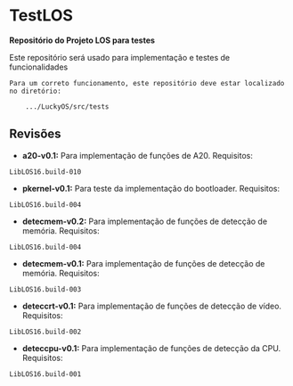 # TestLOS #
**Repositório do Projeto LOS para testes**

Este repositório será usado para implementação e testes de funcionalidades

```
Para um correto funcionamento, este repositório deve estar localizado no diretório:

	.../LuckyOS/src/tests
```

## Revisões ##

* **a20-v0.1:** Para implementação de funções de A20.
Requisitos:

```
LibLOS16.build-010
```

* **pkernel-v0.1:** Para teste da implementação do bootloader.
Requisitos:

```
LibLOS16.build-004
```

* **detecmem-v0.2:** Para implementação de funções de detecção de memória.
Requisitos:

```
LibLOS16.build-004
```

* **detecmem-v0.1:** Para implementação de funções de detecção de memória.
Requisitos:

```
LibLOS16.build-003
```

* **deteccrt-v0.1:** Para implementação de funções de detecção de vídeo.
Requisitos:

```
LibLOS16.build-002
```

* **deteccpu-v0.1:** Para implementação de funções de detecção da CPU.
Requisitos:

```
LibLOS16.build-001
```
